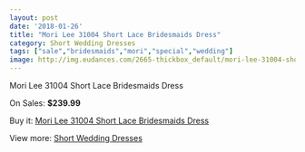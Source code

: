 ```yaml
---
layout: post
date: '2018-01-26'
title: "Mori Lee 31004 Short Lace Bridesmaids Dress"
category: Short Wedding Dresses
tags: ["sale","bridesmaids","mori","special","wedding"]
image: http://img.eudances.com/2665-thickbox_default/mori-lee-31004-short-lace-bridesmaids-dress.jpg
---
```

Mori Lee 31004 Short Lace Bridesmaids Dress

On Sales: **$239.99**
<a href="https://www.eudances.com/en/short-wedding-dresses/893-mori-lee-31004-short-lace-bridesmaids-dress.html"><amp-img layout="responsive" width="600" height="600" src="//img.eudances.com/2665-thickbox_default/mori-lee-31004-short-lace-bridesmaids-dress.jpg" alt="Mori Lee 31004 Short Lace Bridesmaids Dress 0" /></a>
<a href="https://www.eudances.com/en/short-wedding-dresses/893-mori-lee-31004-short-lace-bridesmaids-dress.html"><amp-img layout="responsive" width="600" height="600" src="//img.eudances.com/2666-thickbox_default/mori-lee-31004-short-lace-bridesmaids-dress.jpg" alt="Mori Lee 31004 Short Lace Bridesmaids Dress 1" /></a>

Buy it: [Mori Lee 31004 Short Lace Bridesmaids Dress](https://www.eudances.com/en/short-wedding-dresses/893-mori-lee-31004-short-lace-bridesmaids-dress.html "Mori Lee 31004 Short Lace Bridesmaids Dress")

View more: [Short Wedding Dresses](https://www.eudances.com/en/11-short-wedding-dresses "Short Wedding Dresses")